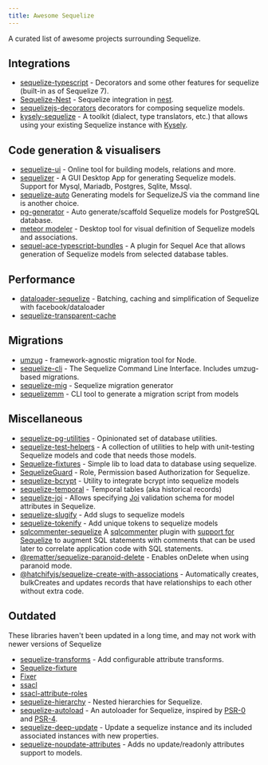 ```yaml
---
title: Awesome Sequelize
---
```


A curated list of awesome projects surrounding Sequelize.

## Integrations

- [sequelize-typescript](https://www.npmjs.com/package/sequelize-typescript) - Decorators and some other features for sequelize (built-in as of Sequelize 7).
- [Sequelize-Nest](https://docs.nestjs.com/recipes/sql-sequelize) - Sequelize integration in [nest](https://github.com/nestjs/nest).
- [sequelizejs-decorators](https://www.npmjs.com/package/sequelizejs-decorators) decorators for composing sequelize models.
- [kysely-sequelize](https://www.npmjs.com/package/kysely-sequelize) - A toolkit (dialect, type translators, etc.) that allows using your existing Sequelize instance with [Kysely](https://www.kysely.dev).

## Code generation & visualisers

- [sequelize-ui](https://github.com/tomjschuster/sequelize-ui) - Online tool for building models, relations and more.
- [sequelizer](https://github.com/andyforever/sequelizer) - A GUI Desktop App for generating Sequelize models. Support for Mysql, Mariadb, Postgres, Sqlite, Mssql.
- [sequelize-auto](https://github.com/sequelize/sequelize-auto) Generating models for SequelizeJS via the command line is another choice.
- [pg-generator](https://pg-generator.com/v4/builtin-templates--nc,d1/sequelize.html) - Auto generate/scaffold Sequelize models for PostgreSQL database.
- [meteor modeler](https://www.datensen.com/) - Desktop tool for visual definition of Sequelize models and associations.
- [sequel-ace-typescript-bundles](https://github.com/binlabs/sequel-ace-typescript-bundles) - A plugin for Sequel Ace that allows generation of Sequelize models from selected database tables.

## Performance

- [dataloader-sequelize](https://www.npmjs.com/package/dataloader-sequelize) - Batching, caching and simplification of Sequelize with facebook/dataloader
- [sequelize-transparent-cache](https://github.com/DanielHreben/sequelize-transparent-cache)

## Migrations

- [umzug](https://github.com/sequelize/umzug) - framework-agnostic migration tool for Node.
- [sequelize-cli](https://github.com/sequelize/cli) - The Sequelize Command Line Interface. Includes umzug-based migrations.
- [sequelize-mig](https://github.com/MRVMV/sequelize-mig) - Sequelize migration generator
- [sequelizemm](https://github.com/hasinoorit/sequelizemm) - CLI tool to generate a migration script from models

## Miscellaneous

- [sequelize-pg-utilities](https://github.com/davesag/sequelize-pg-utilities) - Opinionated set of database utilities.
- [sequelize-test-helpers](https://github.com/davesag/sequelize-test-helpers) - A collection of utilities to help with unit-testing Sequelize models and code that needs those models.
- [Sequelize-fixtures](https://github.com/domasx2/sequelize-fixtures) - Simple lib to load data to database using sequelize.
- [SequelizeGuard](https://github.com/lotivo/sequelize-acl) - Role, Permission based Authorization for Sequelize.
- [sequelize-bcrypt](https://github.com/mattiamalonni/sequelize-bcrypt) - Utility to integrate bcrypt into sequelize models
- [sequelize-temporal](https://github.com/bonaval/sequelize-temporal) - Temporal tables (aka historical records)
- [sequelize-joi](https://github.com/mattiamalonni/sequelize-joi) - Allows specifying [Joi](https://github.com/sideway/joi) validation schema for model attributes in Sequelize.
- [sequelize-slugify](https://www.npmjs.com/package/sequelize-slugify) - Add slugs to sequelize models
- [sequelize-tokenify](https://github.com/pipll/sequelize-tokenify) - Add unique tokens to sequelize models
- [sqlcommenter-sequelize](https://github.com/google/sqlcommenter/tree/master/nodejs/sqlcommenter-nodejs/packages/sqlcommenter-sequelize) A [sqlcommenter](https://google.github.io/sqlcommenter/) plugin with [support for Sequelize](https://google.github.io/sqlcommenter/node/sequelize/) to augment SQL statements with comments that can be used later to correlate application code with SQL statements.
- [@rematter/sequelize-paranoid-delete](https://www.npmjs.com/package/@rematter/sequelize-paranoid-delete) - Enables onDelete when using paranoid mode.
- [@hatchifyjs/sequelize-create-with-associations](https://github.com/bitovi/sequelize-create-with-associations) - Automatically creates, bulkCreates and updates records that have relationships to each other without extra code.

## Outdated

These libraries haven't been updated in a long time, and may not work with newer versions of Sequelize

- [sequelize-transforms](https://www.npmjs.com/package/sequelize-transforms) - Add configurable attribute transforms.
- [Sequelize-fixture](https://github.com/xudejian/sequelize-fixture)
- [Fixer](https://github.com/olalonde/fixer)
- [ssacl](https://github.com/pumpupapp/ssacl)
- [ssacl-attribute-roles](https://github.com/mickhansen/ssacl-attribute-roles)
- [sequelize-hierarchy](https://www.npmjs.com/package/sequelize-hierarchy) - Nested hierarchies for Sequelize.
- [sequelize-autoload](https://github.com/boxsnake-nodejs/sequelize-autoload) - An autoloader for Sequelize, inspired by [PSR-0](https://www.php-fig.org/psr/psr-0/) and [PSR-4](https://www.php-fig.org/psr/psr-4/).
- [sequelize-deep-update](https://www.npmjs.com/package/sequelize-deep-update) - Update a sequelize instance and its included associated instances with new properties.
- [sequelize-noupdate-attributes](https://www.npmjs.com/package/sequelize-noupdate-attributes) - Adds no update/readonly attributes support to models.
